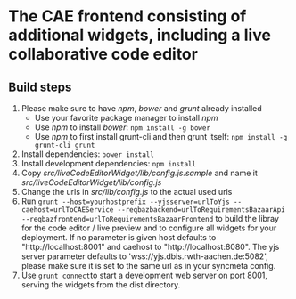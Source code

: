 # The CAE frontend consisting of additional widgets, including a live collaborative code editor

## Build steps
1. Please make sure to have *npm*, *bower* and *grunt* already installed
    * Use your favorite package manager to install *npm*
    * Use *npm* to install *bower*: ```npm install -g bower```
    * Use *npm* to first install grunt-cli and then grunt itself: ```npm install -g grunt-cli grunt```
2. Install dependencies: ```bower install```
3. Install development dependencies: ```npm install```
4. Copy *src/liveCodeEditorWidget/lib/config.js.sample* and name it *src/liveCodeEditorWidget/lib/config.js*
5. Change the urls in *src/lib/config.js* to the actual used urls
6. Run ```grunt --host=yourhostprefix --yjsserver=urlToYjs --caehost=urlToCAEService --reqbazbackend=urlToRequirementsBazaarApi --reqbazfrontend=urlToRequirementsBazaarFrontend``` to build the libray for the code editor / live preview and to configure all widgets for your deployment. If no parameter is given host defaults to "http://localhost:8001" and caehost to "http://localhost:8080". The yjs server parameter defaults to 'wss://yjs.dbis.rwth-aachen.de:5082', please make sure it is set to the same url as in your syncmeta config.
7. Use ```grunt connect```to start a development web server on port 8001, serving the widgets from the dist directory.
